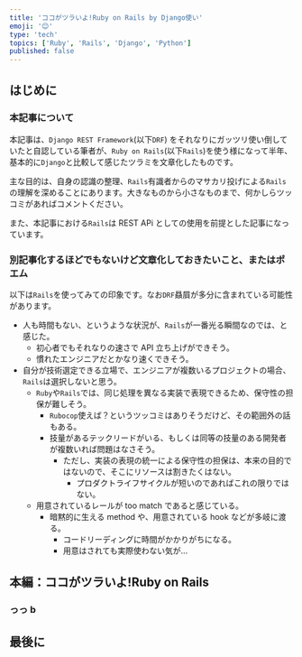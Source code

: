 ```yaml
---
title: 'ココがツラいよ!Ruby on Rails by Django使い'
emoji: '😊'
type: 'tech'
topics: ['Ruby', 'Rails', 'Django', 'Python']
published: false
---
```


## はじめに

### 本記事について

本記事は、`Django REST Framework`(以下`DRF`) をそれなりにガッツリ使い倒していたと自認している筆者が、`Ruby on Rails`(以下`Rails`)を使う様になって半年、基本的に`Django`と比較して感じたツラミを文章化したものです。

主な目的は、自身の認識の整理、`Rails`有識者からのマサカリ投げによる`Rails`の理解を深めることにあります。大きなものから小さなものまで、何かしらツッコミがあればコメントください。

また、本記事における`Rails`は REST APi としての使用を前提とした記事になっています。

### 別記事化するほどでもないけど文章化しておきたいこと、またはポエム

以下は`Rails`を使ってみての印象です。なお`DRF`贔屓が多分に含まれている可能性があります。

- 人も時間もない、というような状況が、`Rails`が一番光る瞬間なのでは、と感じた。
  - 初心者でもそれなりの速さで API 立ち上げができそう。
  - 慣れたエンジニアだとかなり速くできそう。
- 自分が技術選定できる立場で、エンジニアが複数いるプロジェクトの場合、`Rails`は選択しないと思う。
  - `Ruby`や`Rails`では、同じ処理を異なる実装で表現できるため、保守性の担保が難しそう。
    - `Rubocop`使えば？というツッコミはありそうだけど、その範囲外の話もある。
    - 技量があるテックリードがいる、もしくは同等の技量のある開発者が複数いれば問題はなさそう。
      - ただし、実装の表現の統一による保守性の担保は、本来の目的ではないので、そこにリソースは割きたくはない。
        - プロダクトライフサイクルが短いのであればこれの限りではない。
  - 用意されているレールが too match であると感じている。
    - 暗黙的に生える method や、用意されている hook などが多岐に渡る。
      - コードリーディングに時間がかかりがちになる。
      - 用意はされても実際使わない気が...

## 本編：ココがツラいよ!Ruby on Rails

### っっ b

## 最後に
